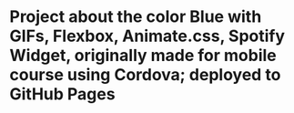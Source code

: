 # Project about the color Blue with GIFs, Flexbox, Animate.css, Spotify Widget, originally made for mobile course using Cordova; deployed to GitHub Pages
